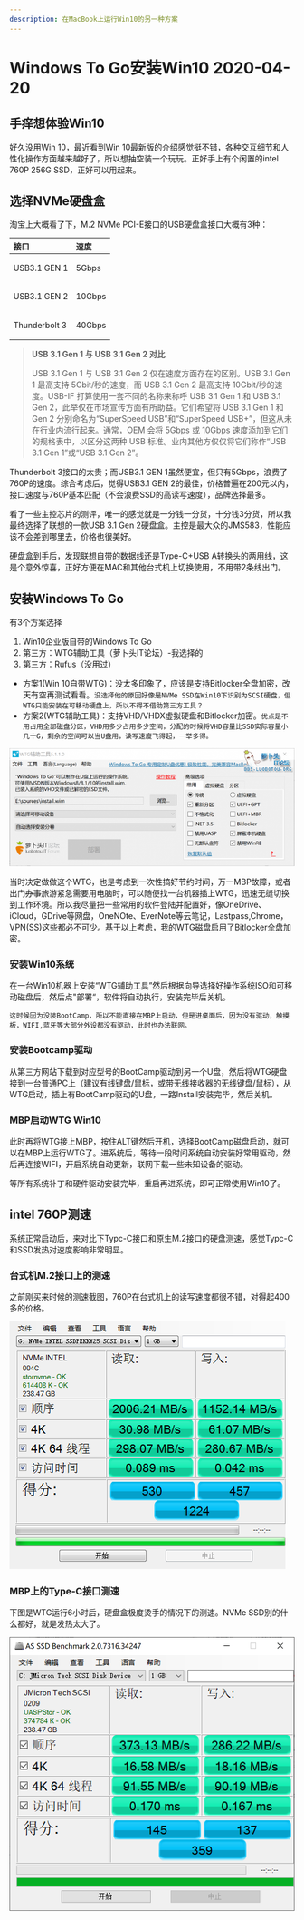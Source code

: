 ```yaml
---
description: 在MacBook上运行Win10的另一种方案
---
```


# Windows To Go安装Win10  2020-04-20

## 手痒想体验Win10

好久没用Win 10，最近看到Win 10最新版的介绍感觉挺不错，各种交互细节和人性化操作方面越来越好了，所以想抽空装一个玩玩。正好手上有个闲置的intel 760P 256G SSD，正好可以用起来。

## 选择NVMe硬盘盒

淘宝上大概看了下，M.2 NVMe PCI-E接口的USB硬盘盒接口大概有3种：

<table>
  <thead>
    <tr>
      <th style="text-align:left">&#x63A5;&#x53E3;</th>
      <th style="text-align:left">&#x901F;&#x5EA6;</th>
    </tr>
  </thead>
  <tbody>
    <tr>
      <td style="text-align:left">
        <p></p>
        <p>USB3.1 GEN 1</p>
      </td>
      <td style="text-align:left">5Gbps</td>
    </tr>
    <tr>
      <td style="text-align:left">
        <p></p>
        <p>USB3.1 GEN 2</p>
      </td>
      <td style="text-align:left">
        <p></p>
        <p>10Gbps</p>
      </td>
    </tr>
    <tr>
      <td style="text-align:left">
        <p></p>
        <p>Thunderbolt 3</p>
      </td>
      <td style="text-align:left">
        <p></p>
        <p>40Gbps</p>
      </td>
    </tr>
  </tbody>
</table>

> **USB 3.1 Gen 1 与 USB 3.1 Gen 2 对比**
>
> USB 3.1 Gen 1 与 USB 3.1 Gen 2 仅在速度方面存在的区别。USB 3.1 Gen 1 最高支持 5Gbit/秒的速度，而 USB 3.1 Gen 2 最高支持 10Gbit/秒的速度。USB-IF 打算使用一套不同的名称来称呼 USB 3.1 Gen 1 和 USB 3.1 Gen 2，此举仅在市场宣传方面有所助益。它们希望将 USB 3.1 Gen 1 和 Gen 2 分别命名为“SuperSpeed USB”和“SuperSpeed USB+”，但这从未在行业内流行起来。通常，OEM 会将 5Gbps 或 10Gbps 速度添加到它们的规格表中，以区分这两种 USB 标准。业内其他方仅仅将它们称作“USB 3.1 Gen 1”或“USB 3.1 Gen 2”。

Thunderbolt 3接口的太贵；而USB3.1 GEN 1虽然便宜，但只有5Gbps，浪费了760P的速度。综合考虑后，觉得USB3.1 GEN 2的最佳，价格普遍在200元以内，接口速度与760P基本匹配（不会浪费SSD的高读写速度），品牌选择最多。

看了一些主控芯片的测评，唯一的感觉就是一分钱一分货，十分钱3分货，所以我最终选择了联想的一款USB 3.1 Gen 2硬盘盒。主控是最大众的JMS583，性能应该不会差到哪里去，价格也很美好。

硬盘盒到手后，发现联想自带的数据线还是Type-C+USB A转换头的两用线，这是个意外惊喜，正好方便在MAC和其他台式机上切换使用，不用带2条线出门。

## 安装Windows To Go

有3个方案选择

1. Win10企业版自带的Windows To Go
2. 第三方：WTG辅助工具（萝卜头IT论坛）-我选择的
3. 第三方：Rufus（没用过）

* 方案1\(Win 10自带WTG\)：没太多印象了，应该是支持Bitlocker全盘加密，改天有空再测试看看。`没选择他的原因好像是NVMe SSD在Win10下识别为SCSI硬盘，但WTG只能安装在可移动硬盘上，所以不得不借助第三方工具？`
* 方案2\(WTG辅助工具\)：支持VHD/VHDX虚拟硬盘和Bitlocker加密。`优点是不用占用全部磁盘分区，VHD用多少占用多少空间，分配的时候将VHD容量比SSD实际容量小几十G，剩余的空间可以当U盘用，读写速度飞得起，一举多得。`

![WTG&#x8F85;&#x52A9;&#x5DE5;&#x5177;&#x622A;&#x56FE;](.gitbook/assets/image%20%2816%29.png)

当时决定做做这个WTG，也是考虑到一次性搞好节约时间，万一MBP故障，或者出门~~办事~~旅游紧急需要用电脑时，可以随便找一台机器插上WTG，迅速无缝切换到工作环境。所以我尽量把一些常用的软件登陆并配置好，像OneDrive、iCloud，GDrive等网盘，OneNOte、EverNote等云笔记，Lastpass,Chrome，VPN\(SS\)这些都必不可少。基于以上考虑，我的WTG磁盘启用了Bitlocker全盘加密。

### 安装Win10系统

在一台Win10机器上安装“WTG辅助工具”然后根据向导选择好操作系统ISO和可移动磁盘后，然后点"部署“，软件将自动执行，安装完毕后关机。

`这时候因为没装BootCamp，所以不能直接在MBP上启动，但是进桌面后，因为没有驱动，触摸板，WIFI,蓝牙等大部分外设都没有驱动，此时也办法联网。`

### 安装Bootcamp驱动

从第三方网站下载到对应型号的BootCamp驱动到另一个U盘，然后将WTG硬盘接到一台普通PC上（建议有线键盘/鼠标，或带无线接收器的无线键盘/鼠标），从WTG启动，插上有BootCamp驱动的U盘，一路Install安装完毕，然后关机。

### MBP启动WTG Win10

此时再将WTG接上MBP，按住ALT键然后开机，选择BootCamp磁盘启动，就可以在MBP上运行WTG了。进系统后，等待一段时间系统自动安装好常用驱动，然后再连接WIFI，开启系统自动更新，联网下载一些未知设备的驱动。

等所有系统补丁和硬件驱动安装完毕，重启再进系统，即可正常使用Win10了。

## intel 760P测速

系统正常启动后，来对比下Typc-C接口和原生M.2接口的硬盘测速，感觉Typc-C和SSD发热对速度影响非常明显。

### 台式机M.2接口上的测速

之前刚买来时候的测速截图，760P在台式机上的读写速度都很不错，对得起400多的价格。

![](.gitbook/assets/inet-760p-256g-ce-su-.png)

### MBP上的Type-C接口测速

下图是WTG运行6小时后，硬盘盒极度烫手的情况下的测速。NVMe SSD别的什么都好，就是发热太大了。

![](.gitbook/assets/image%20%2817%29.png)

